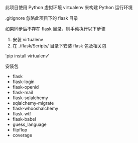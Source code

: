 此项目使用 Python 虚拟环境 virtualenv 来构建 Python 运行环境

.gitignore 忽略此项目下的 flask 目录

如果同步后不存在 flask 目录，则手动执行以下步骤

1. 安装 virtualenv
2. 在 ./flask/Scripts/ 目录下安装 flask 包及相关包

'pip install virtualenv'

安装包
- flask
- flask-login
- flask-openid
- flask-mail
- flask-sqlalchemy
- sqlalchemy-migrate
- flask-whooshalchemy
- flask-wtf
- flask-babel
- guess_language
- flipflop
- coverage
